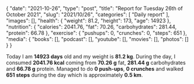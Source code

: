 {
    "date": "2021-10-26",
    "type": "post",
    "title": "Report for Tuesday 26th of October 2021",
    "slug": "2021\/10\/26",
    "categories": [
        "Daily report"
    ],
    "images": [],
    "health": {
        "weight": 81.2,
        "height": 173,
        "age": 14923
    },
    "nutrition": {
        "calories": 2041.76,
        "fat": 70.26,
        "carbohydrates": 281.44,
        "protein": 66.78
    },
    "exercise": {
        "pushups": 0,
        "crunches": 0,
        "steps": 651
    },
    "media": {
        "books": [],
        "podcast": [],
        "youtube": [],
        "movies": [],
        "photos": []
    }
}

Today I am <strong>14923 days</strong> old and my weight is <strong>81.2 kg</strong>. During the day, I consumed <strong>2041.76 kcal</strong> coming from <strong>70.26 g</strong> fat, <strong>281.44 g</strong> carbohydrates and <strong>66.78 g</strong> protein. Managed to do <strong>0 push-ups</strong>, <strong>0 crunches</strong> and walked <strong>651 steps</strong> during the day which is approximately <strong>0.5 km</strong>.